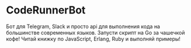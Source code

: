 # CodeRunnerBot

Бот для Telegram, Slack и просто api для выполнения кода на большинстве современных языков. Запусти скрипт на Go за чашечкой кофе! Читай книжку по JavaScript, Erlang, Ruby и выполняй примеры!
